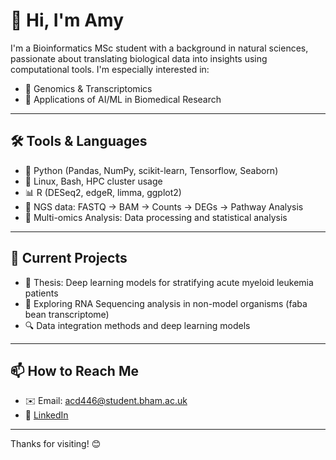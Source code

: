 # 👋 Hi, I'm Amy

I'm a Bioinformatics MSc student with a background in natural sciences, passionate about translating biological data into insights using computational tools. I'm especially interested in:

- 🔬 Genomics & Transcriptomics
- 🧠 Applications of AI/ML in Biomedical Research

---

## 🛠️ Tools & Languages

- 🐍 Python (Pandas, NumPy, scikit-learn, Tensorflow, Seaborn)
- 🐧 Linux, Bash, HPC cluster usage
- 📊 R (DESeq2, edgeR, limma, ggplot2)
- 🧬 NGS data: FASTQ → BAM → Counts → DEGs → Pathway Analysis
- 🧪 Multi-omics Analysis: Data processing and statistical analysis

---

## 📘 Current Projects

- 🧠 Thesis: Deep learning models for stratifying acute myeloid leukemia patients
- 🌱 Exploring RNA Sequencing analysis in non-model organisms (faba bean transcriptome)
- 🔍 Data integration methods and deep learning models

---

## 📫 How to Reach Me

- ✉️ Email: acd446@student.bham.ac.uk
- 💼 [LinkedIn](https://www.linkedin.com/in/amy-duguid-b917881a9/)

---

Thanks for visiting! 😊
